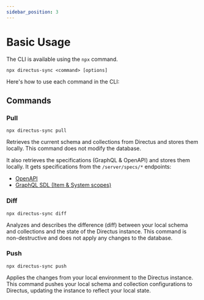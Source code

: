 ```yaml
---
sidebar_position: 3
---
```


# Basic Usage

The CLI is available using the `npx` command.

```shell
npx directus-sync <command> [options]
```

Here's how to use each command in the CLI:

## Commands

### Pull

```shell
npx directus-sync pull
```

Retrieves the current schema and collections from Directus and stores them locally. This command does not modify the database.

It also retrieves the specifications (GraphQL & OpenAPI) and stores them locally. It gets specifications from the `/server/specs/*` endpoints:
- [OpenAPI](https://docs.directus.io/reference/system/server.html#get-openapi-specification)
- [GraphQL SDL (Item & System scopes)](https://docs.directus.io/reference/system/server.html#get-graphql-schema)

### Diff

```shell
npx directus-sync diff
```

Analyzes and describes the difference (diff) between your local schema and collections and the state of the Directus instance. This command is non-destructive and does not apply any changes to the database.

### Push

```shell
npx directus-sync push
```

Applies the changes from your local environment to the Directus instance. This command pushes your local schema and collection configurations to Directus, updating the instance to reflect your local state. 